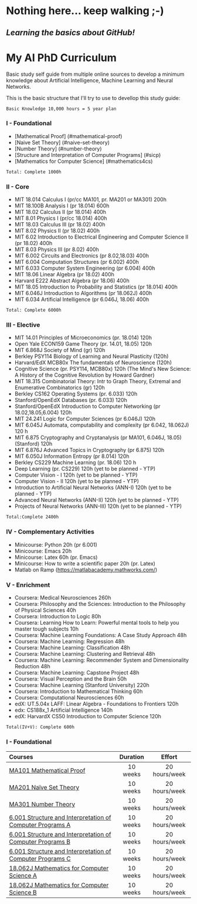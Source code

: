 # Nothing here... keep walking ;-)
## _Learning the basics about GitHub!_
# My AI PhD Curriculum
Basic study self guide from multiple online sources to develop a minimum knowledge about Artificial Intelligence, Machine Learning and Neural Networks.

This is the basic structure that I'll try to use to devellop this study guide:

```
Basic Knowledge 10,000 hours = 5 year plan
```

### I - Foundational
*	[Mathematical Proof] (#mathematical-proof)
*	[Naive Set Theory] (#naive-set-theory)
*	[Number Theory] (#number-theory)
*	[Structure and Interpretation of Computer Programs] (#sicp)
*	[Mathematics for Computer Science] (#mathematics4cs)
```
Total: Complete 1000h
```
### II - Core 
*	MIT 18.014 Calculus I (pr/cc MA101, pr. MA201 or MA301) 200h
*	MIT 18.100B Analysis I (pr 18.014) 600h
*	MIT 18.02 Calculus II (pr 18.014) 400h
*	MIT 8.01 Physics I (pr/cc 18.014) 400h
*	MIT 18.03 Calculus III (pr 18.02) 400h
*	MIT 8.02 Physics II (pr 18.02) 400h
*	MIT 6.02 Introduction to Electrical Engineering and Computer Science II (pr 18.02) 400h
*	MIT 8.03 Physics III (pr 8.02) 400h
*	MIT 6.002 Circuits and Electronics (pr 8.02,18.03) 400h
*	MIT 6.004 Computation Structures (pr 6.002) 400h
*	MIT 6.033 Computer System Engineering (pr 6.004) 400h
*	MIT 18.06 Linear Algebra (pr 18.02) 400h
*	Harvard E222 Abstract Algebra (pr 18.06) 400h 
*	MIT 18.05 Introduction to Probability and Statistics (pr 18.014) 400h
*	MIT 6.046J Introduction to Algorithms (pr 18.062J) 400h
*	MIT 6.034 Artificial Intelligence (pr 6.046J, 18.06) 400h
```
Total: Complete 6000h
```
### III - Elective 
*	MIT 14.01 Principles of Microeconomics  (pr. 18.014) 120h
*	Open Yale ECON159 Game Theory (pr. 14.01, 18.05) 120h
*	MIT 6.868J Society of Mind (gr) 120h
*	Berkley PSY114 Biology of Learning and Neural Plasticity (120h)
*	Harvard/EdX MCB80x The fundamentals of Neuroscience  (120h)
*	Cognitive Science (pr. PSY114, MCB80x) 120h (The Mind's New Science: A History of the Cognitive Revolution by Howard Gardner) 
*	MIT 18.315 Combinatorial Theory: Intr to Graph Theory, Extremal and Enumerative Combinatorics (gr) 120h
*	Berkley CS162 Operating Systems (pr. 6.033) 120h
*	Stanford/OpenEdX Databases (pr. 6.033) 120h
*	Stanford/OpenEdX Introduction to Computer Networking (pr 18.02,18.05,6.004)  120h
*	MIT 24.241 Logic for Computer Sciences (pr 6.046J) 120h
*	MIT 6.045J Automata, computability and complexity (pr 6.042, 18.062J) 120 h
*	MIT 6.875 Cryptography and Cryptanalysis (pr MA101, 6.046J, 18.05) (Stanford) 120h
*	MIT 6.876J Advanced Topics in Cryptography (pr 6.875) 120h
*	MIT 6.050J Information Entropy (pr 8.014) 120h
*	Berkley CS229 Machine Learning  (pr. 18.06) 120 h
*	Deep Learning (pr. CS229) 120h (yet to be planned - YTP)
*	Computer Vision - I  120h (yet to be planned - YTP)
*	Computer Vision - II 120h (yet to be planned - YTP)
*	Introduction to Artificial Neural Networks (ANN-I) 120h (yet to be planned - YTP)
*	Advanced Neural Networks (ANN-II) 120h (yet to be planned - YTP)
*	Projects of Neural Networks (ANN-III)  120h (yet to be planned - YTP)
```
Total:Complete 2400h
```
### IV - Complementary Activities 
*	Minicourse: Python 20h (pr 6.001)
*	Minicourse: Emacs 20h 
*	Minicourse: Latex 60h (pr. Emacs)
*	Minicourse: How to write a scientific paper 20h (pr. Latex)
*	Matlab on Ramp (https://matlabacademy.mathworks.com/)

### V - Enrichment 
*	Coursera: Medical Neurosciences 260h
*	Coursera: Philosophy and the Sciences: Introduction to the Philosophy of Physical Sciences 40h
*	Coursera: Introduction to Logic 80h
*	Coursera: Learning How to Learn: Powerful mental tools to help you master tough subjects 10h
*	Coursera: Machine Learning Foundations: A Case Study Approach 48h
*	Coursera: Machine Learning: Regression 48h
*	Coursera: Machine Learning: Classification 48h
*	Coursera: Machine Learning: Clustering and Retrieval 48h
*	Coursera: Machine Learning: Recommender System and Dimensionality Reduction 48h
*	Coursera: Machine Learning: Capstone Project 48h
*	Coursera: Visual Perception and the Brain 50h
*	Coursera: Machine Learning (Stanford University) 220h
*	Coursera: Introduction to Mathematical Thinking 60h
*	Coursera: Computational Neurosciences 60h
*	edX: UT.5.04x LAFF: Linear Algebra - Foundations to Frontiers 120h
*	edx: CS188x_1 Artificial Intelligence 140h
*	edX: HarvardX CS50 Introduction to Computer Science 120h
```
Total(IV+V): Complete 600h
```
### I - Foundational

Courses | Duration | Effort
:-- | :--: | :--:
[MA101 Mathematical Proof](https://www.amazon.com/How-Prove-Structured-Daniel-Velleman-ebook/dp/B009XBOBL6/ref=mt_kindle?_encoding=UTF8&me=)| 10 weeks | 20 hours/week
[MA201 Naïve Set Theory](https://www.amazon.com/Naive-Set-Theory-Paul-Halmos/dp/1781394660/ref=sr_1_2?s=books&ie=UTF8&qid=1477488199&sr=1-2)| 10 weeks | 20 hours/week
[MA301 Number Theory](https://www.amazon.com/Friendly-Introduction-Number-Theory-Silverman-ebook/dp/B00HR7N0HO/ref=mt_kindle?_encoding=UTF8&me=)| 10 weeks | 20 hours/week
[6.001 Structure and Interpretation of Computer Programs A](https://ocw.mit.edu/courses/electrical-engineering-and-computer-science/6-001-structure-and-interpretation-of-computer-programs-spring-2005/)| 10 weeks | 20 hours/week
[6.001 Structure and Interpretation of Computer Programs B](https://ocw.mit.edu/courses/electrical-engineering-and-computer-science/6-001-structure-and-interpretation-of-computer-programs-spring-2005/)| 10 weeks | 20 hours/week
[6.001 Structure and Interpretation of Computer Programs C](https://ocw.mit.edu/courses/electrical-engineering-and-computer-science/6-001-structure-and-interpretation-of-computer-programs-spring-2005/)| 10 weeks | 20 hours/week
[18.062J Mathematics for Computer Science A](https://ocw.mit.edu/courses/electrical-engineering-and-computer-science/6-042j-mathematics-for-computer-science-spring-2015/)| 10 weeks | 20 hours/week
[18.062J Mathematics for Computer Science B](https://ocw.mit.edu/courses/electrical-engineering-and-computer-science/6-042j-mathematics-for-computer-science-spring-2015/)| 10 weeks | 20 hours/week

